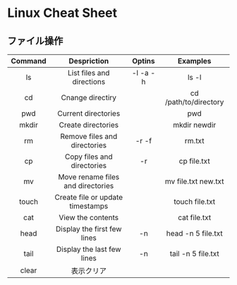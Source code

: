 # Linux Cheat Sheet

## ファイル操作
| Command |            Despriction            |  Optins  |       Examples        |
| :-----: | :-------------------------------: | :------: | :-------------------: |
|   ls    |     List files and directions     | -l -a -h |         ls -l         |
|   cd    |         Cnange directiry          |          | cd /path/to/directory |
|   pwd   |        Current directories        |          |          pwd          |
|  mkdir  |        Create directories         |          |     mkdir newdir      |
|   rm    |   Remove files and directories    |  -r -f   |        rm.txt         |
|   cp    |    Copy files and directories     |    -r    |      cp file.txt      |
|   mv    | Move rename files and directories |          |  mv file.txt new.txt  |
|  touch  | Create file or update timestamps  |          |    touch file.txt     |
|   cat   |         View the contents         |          |     cat file.txt      |
|  head   |    Display the first few lines    |    -n    |  head -n 5 file.txt   |
|  tail   |    Display the last few lines     |    -n    |  tail -n 5 file.txt   |
|  clear  |            表示クリア             |          |                       |